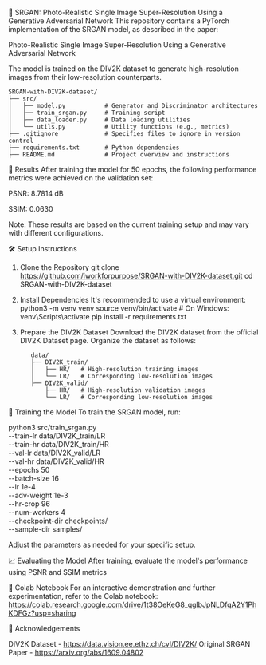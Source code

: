 📸 SRGAN: Photo-Realistic Single Image Super-Resolution Using a Generative Adversarial Network
This repository contains a PyTorch implementation of the SRGAN model, as described in the paper:

Photo-Realistic Single Image Super-Resolution Using a Generative Adversarial Network

The model is trained on the DIV2K dataset to generate high-resolution images from their low-resolution counterparts.

    SRGAN-with-DIV2K-dataset/
    ├── src/
    │   ├── model.py           # Generator and Discriminator architectures
    │   ├── train_srgan.py     # Training script
    │   ├── data_loader.py     # Data loading utilities
    │   └── utils.py           # Utility functions (e.g., metrics)
    ├── .gitignore             # Specifies files to ignore in version control
    ├── requirements.txt       # Python dependencies
    ├── README.md              # Project overview and instructions

🧪 Results
After training the model for 50 epochs, the following performance metrics were achieved on the validation set:

PSNR: 8.7814 dB

SSIM: 0.0630

Note: These results are based on the current training setup and may vary with different configurations.

🛠️ Setup Instructions
1. Clone the Repository
git clone https://github.com/iworkforpurpose/SRGAN-with-DIV2K-dataset.git
cd SRGAN-with-DIV2K-dataset

2. Install Dependencies
It's recommended to use a virtual environment:
python3 -m venv venv
source venv/bin/activate  # On Windows: venv\Scripts\activate
pip install -r requirements.txt

3. Prepare the DIV2K Dataset
Download the DIV2K dataset from the official DIV2K Dataset page. Organize the dataset as follows:

          data/
          ├── DIV2K_train/
          │   ├── HR/   # High-resolution training images
          │   └── LR/   # Corresponding low-resolution images
          ├── DIV2K_valid/
              ├── HR/   # High-resolution validation images
              └── LR/   # Corresponding low-resolution images
🚀 Training the Model
To train the SRGAN model, run:

python3 src/train_srgan.py \
  --train-lr data/DIV2K_train/LR \
  --train-hr data/DIV2K_train/HR \
  --val-lr   data/DIV2K_valid/LR \
  --val-hr   data/DIV2K_valid/HR \
  --epochs 50 \
  --batch-size 16 \
  --lr 1e-4 \
  --adv-weight 1e-3 \
  --hr-crop 96 \
  --num-workers 4 \
  --checkpoint-dir checkpoints/ \
  --sample-dir samples/
  
Adjust the parameters as needed for your specific setup.

📈 Evaluating the Model
After training, evaluate the model's performance using PSNR and SSIM metrics

📓 Colab Notebook
For an interactive demonstration and further experimentation, refer to the Colab notebook:
https://colab.research.google.com/drive/1t38OeKeG8_qglbJpNLDfqA2Y1PhKDFGz?usp=sharing

🙌 Acknowledgements

DIV2K Dataset - https://data.vision.ee.ethz.ch/cvl/DIV2K/
Original SRGAN Paper - https://arxiv.org/abs/1609.04802



